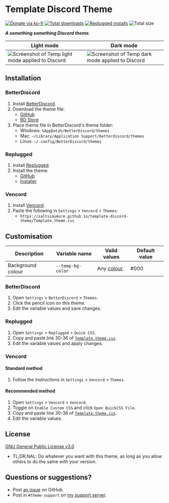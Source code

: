 [light]:            https://user-images.githubusercontent.com/29710355/231909647-72871e7f-8763-4174-9c71-5f1bb7d401bc.png
[dark]:             https://user-images.githubusercontent.com/29710355/231909520-b24c4301-2d90-4c6c-9e5d-ca9ce20e3ba6.png

[css-color]:        https://developer.mozilla.org/en-US/docs/Web/CSS/color_value
[discord]:          https://discord.gg/uy8nKQVatp

[BetterDiscord]:    https://betterdiscord.app/
[Replugged]:        https://replugged.dev/
[Vencord]:          https://github.com/Vendicated/Vencord

[shield-donate]:    https://img.shields.io/badge/Donate-ko--fi-orange?style=flat-square&logo=kofi
[ko-fi]:            https://ko-fi.com/saltssaumure "Any amount is much appreciated!"

[shield-total-dl]:  https://img.shields.io/github/downloads/saltssaumure/template-discord-theme/total?color=purple&label=Total%20GitHub%20downloads&style=flat-square
[shield-asar-dl]:   https://img.shields.io/github/downloads/saltssaumure/template-discord-theme/latest/net.saltssaumure.Template.asar?color=purple&label=Replugged%20installs&style=flat-square
[shield-repo-size]: https://img.shields.io/github/repo-size/saltssaumure/template-discord-theme?style=flat-square "Total size"

[license]:          https://github.com/Saltssaumure/template-discord-theme/blob/main/LICENSE
[issues]:           https://github.com/Saltssaumure/template-discord-theme/issues
[.theme.css]:       https://github.com/Saltssaumure/template-discord-theme/blob/main/Template.theme.css

[release-gh]:       https://github.com/Saltssaumure/template-discord-theme/releases/latest "Latest release"
[release-bd]:       https://betterdiscord.app/theme/?id=000 "BetterDiscord store page"
[release-rp]:       https://replugged.dev/install?identifier=Saltssaumure/template-discord-theme&source=github "Replugged addon installer"

# Template Discord Theme
[![Donate via ko-fi][shield-donate]][ko-fi]
[![Total downloads][shield-total-dl]][release-gh]
[![Replugged installs][shield-asar-dl]][release-gh]
![Total size][shield-repo-size]

***A something something Discord theme.***

| Light mode                                                  | Dark mode                                                 |
| ----------------------------------------------------------- | --------------------------------------------------------- |
| ![Screenshot of Temp light mode applied to Discord][light] | ![Screenshot of Temp dark mode applied to Discord][dark] |

## Installation

### BetterDiscord
1. Install [BetterDiscord][BetterDiscord].
2. Download the theme file:
    - [GitHub][release-gh]
    - [BD Store][release-bd]
3. Place theme file in BetterDiscord's theme folder:
    - Windows: `%AppData%/BetterDiscord/themes`
    - Mac: `~/Library/Application Support/betterdiscord/themes`
    - Linux: `~/.config/BetterDiscord/themes`

### Replugged
1. Install [Replugged][Replugged].
2. Install the theme:
    - [GitHub][release-gh]
    - [Installer][release-rp]

### Vencord
1. Install [Vencord][Vencord].
2. Paste the following in `Settings` > `Vencord` > `Themes`:
    - `https://saltssaumure.github.io/template-discord-theme/Template.theme.css`

## Customisation

| Description       | Variable name     | Valid values               | Default value |
|-------------------|-------------------|----------------------------|---------------|
| Background colour | `--temp-bg-color` | Any [colour][css-color]. | #000          |

### BetterDiscord
1. Open `Settings` > `BetterDiscord` > `Themes`.
2. Click the pencil icon on this theme.
3. Edit the variable values and save changes.

### Replugged
1. Open `Settings` > `Replugged` > `Quick CSS`.
3. Copy and paste line 30-36 of [`Template.theme.css`](https://github.com/Saltssaumure/template-discord-theme/blob/main/Template.theme.css).
3. Edit the variable values and apply changes.

### Vencord
#### Standard method
1. Follow the instructions in `Settings` > `Vencord` > `Themes`.
#### Recommended method
1. Open `Settings` > `Vencord` > `Vencord`.
2. Toggle on `Enable Custom CSS` and click `Open QuickCSS File`.
3. Copy and paste line 30-36 of [`Template.theme.css`](https://github.com/Saltssaumure/template-discord-theme/blob/main/Template.theme.css).
4. Edit the variable values.

## License
[GNU General Public License v3.0][license]
- <span title="Too long; didn't read; not a lawyer">TL;DR;NAL</span>: Do whatever you want with this theme, as long as you allow others to do the same with your version.

## Questions or suggestions?
- Post [an issue][issues] on GitHub.
- Post in `#theme-support` on [my support server][discord].
